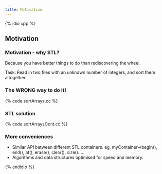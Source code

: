 ```yaml
---
title: Motivation
---
```


{% idio cpp %}

## Motivation


### Motivation - why STL?

Because you have better things to do than rediscovering the wheel.

Task: Read in two files with an unknown number of integers, and sort them altogether.


### The **WRONG** way to do it!

{% code sortArrays.cc %}


### STL solution

{% code sortArraysCont.cc %}


### More conveniences

* Similar API between different STL containers.
  eg. myContainer->begin(), end(), at(), erase(), clear(), size().....
* Algorithms and data structures optimised for speed and memory.

{% endidio %}
